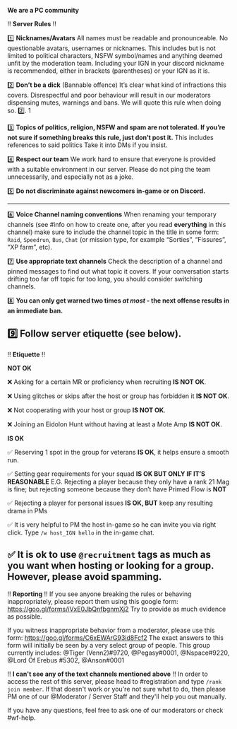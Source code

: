 **We are a PC community**

:bangbang: **Server Rules** :bangbang:

:one: **Nicknames/Avatars**
All names must be readable and pronounceable.
No questionable avatars, usernames or nicknames. This includes but is not limited to political characters, NSFW symbol/names and anything deemed unfit by the moderation team. Including your IGN in your discord nickname is recommended, either in brackets (parentheses) or your IGN as it is.

:two: **Don’t be a dick** (Bannable offence)
It’s clear what kind of infractions this covers. Disrespectful and poor behaviour will result in our moderators dispensing mutes, warnings and bans. We will quote this rule when doing so.
:two:. 1

:three: **Topics of politics, religion, NSFW and spam are not tolerated. If you’re not sure if something breaks this rule, just don’t post it.**
This includes references to said politics
Take it into DMs if you insist.

:four: **Respect our team**
We work hard to ensure that everyone is provided with a suitable environment in our server. Please do not ping the team unnecessarily, and especially not as a joke.

:five: **Do not discriminate against newcomers in-game  or on Discord.**

---

:six: **Voice Channel naming conventions**
When renaming your temporary channels (see #info on how to create one, after you read **everything** in this channel) make sure to include the channel topic in the title in some form: `Raid`, `Speedrun`, `Bus`, `Chat` (or mission type, for example “Sorties”, “Fissures”, “XP farm”, etc).

:seven: **Use appropriate text channels**
Check the description of a channel and pinned messages to find out what topic it covers.
If your conversation starts drifting too far off topic for too long, you should consider switching channels.

:eight: **You can only get warned two times *at most* - the next offense results in an immediate ban.**

:nine: **Follow server etiquette** (see below).
---

:bangbang: **Etiquette** :bangbang:

**NOT OK**

:x: Asking for a certain MR or proficiency when recruiting **IS NOT OK**.

:x: Using glitches or skips after the host or group has forbidden it **IS NOT OK**.

:x: Not cooperating with your host or group **IS NOT OK**.

:x: Joining an Eidolon Hunt without having at least a Mote Amp **IS NOT OK**. 

**IS OK**

:white_check_mark: Reserving 1 spot in the group for veterans **IS OK**, it helps ensure a smooth run.

:white_check_mark: Setting gear requirements for your squad **IS OK BUT ONLY IF IT’S REASONABLE** E.G. Rejecting a player because they only have a rank 21 Mag is fine; but rejecting someone because they don’t have Primed Flow is **NOT**

:white_check_mark: Rejecting a player for personal issues **IS OK, BUT** keep any resulting drama in PMs

:white_check_mark: It is very helpful to PM the host in-game so he can invite you via right click. Type `/w host_IGN hello` in the in-game chat.

:white_check_mark: It is ok to use `@recruitment` tags as much as you want when hosting or looking for a group. However, please avoid spamming.
---
:bangbang: **Reporting** :bangbang:
If you see anyone breaking the rules or behaving inappropriately, please report them using this google form: <https://goo.gl/forms/iVxE0JbQnfbgnmXj2>
Try to provide as much evidence as possible.

If you witness inappropriate behavior from a moderator, please use this form: <https://goo.gl/forms/C6xEWArG93id8Fcf2>
The exact answers to this form will initially be seen by a very select group of people. This group currently includes: @Tiger (Venn2)#9720, @Pegasy#0001, @Nspace#9220, @Lord Of Erebus
#5302, @Anson#0001 

:bangbang:  **I can't see any of the text channels mentioned above** :bangbang: 
In order to access the rest of this server, please head to #registration and type `/rank join member`. If that doesn't work or you're not sure what to do, then please PM one of our @Moderator / Server Staff and they'll help you out manually.

If you have any questions, feel free to ask one of our moderators or check #wf-help.
